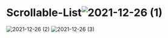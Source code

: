 # Scrollable-List![2021-12-26 (1)](https://user-images.githubusercontent.com/91682289/149989933-faff75c5-ae9d-4616-b0c2-b86c46736fc7.png)
![2021-12-26 (2)](https://user-images.githubusercontent.com/91682289/149989944-d2f6ab9e-4a90-47a5-9f24-9ae6eb3594f5.png)
![2021-12-26 (3)](https://user-images.githubusercontent.com/91682289/149989960-0e0578db-b937-45e1-9a7e-ef15de8040f4.png)
